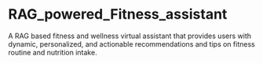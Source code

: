 # RAG_powered_Fitness_assistant

A RAG based fitness and wellness virtual assistant that provides users with dynamic, personalized, and actionable recommendations and tips on fitness routine and nutrition intake.
